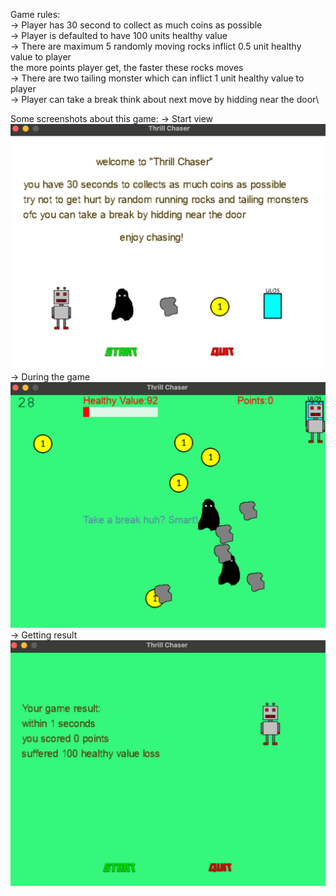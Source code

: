 Game rules:\
-> Player has 30 second to collect as much coins as possible\
-> Player is defaulted to have 100 units healthy value\
-> There are maximum 5 randomly moving rocks inflict 0.5 unit healthy value to player\
    the more points player get, the faster these rocks moves\
-> There are two tailing monster which can inflict 1 unit healthy value to player\
-> Player can take a break think about next move by hidding near the door\

Some screenshots about this game:
-> Start view\
![alt start](start.png)
-> During the game\
![alt during the game](inthegame.png)
-> Getting result\
![alt result](result.png)
